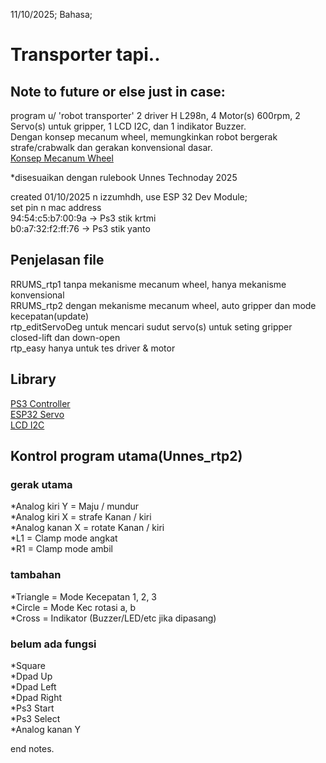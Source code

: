 11/10/2025; Bahasa;  

  # Transporter tapi..
  ## Note to future or else just in case:
  program u/ 'robot transporter' 2 driver H L298n, 4 Motor(s) 600rpm, 2 Servo(s) untuk gripper, 1 LCD I2C, dan 1 indikator Buzzer.  
  Dengan konsep mecanum wheel, memungkinkan robot bergerak strafe/crabwalk dan gerakan konvensional dasar.  
  [Konsep Mecanum Wheel](https://upload.wikimedia.org/wikipedia/commons/thumb/c/c4/Mecanum_wheel_control_principle.svg/1200px-Mecanum_wheel_control_principle.svg.png)
  
  *disesuaikan dengan rulebook Unnes Technoday 2025  

  created 01/10/2025 n izzumhdh, use ESP 32 Dev Module;  
  set pin n mac address  
  94:54:c5:b7:00:9a -> Ps3 stik krtmi  
  b0:a7:32:f2:ff:76 -> Ps3 stik yanto  

  ## Penjelasan file
  RRUMS_rtp1 tanpa mekanisme mecanum wheel, hanya mekanisme konvensional  
  RRUMS_rtp2 dengan mekanisme mecanum wheel, auto gripper dan mode kecepatan(update)  
  rtp_editServoDeg untuk mencari sudut servo(s) untuk seting gripper closed-lift dan down-open  
  rtp_easy hanya untuk tes driver & motor  

  ## Library  
  [PS3 Controller](https://github.com/jvpernis/esp32-ps3)   
  [ESP32 Servo](https://github.com/madhephaestus/ESP32Servo)  
  [LCD I2C](https://github.com/johnrickman/LiquidCrystal_I2C)  

  ## Kontrol program utama(Unnes_rtp2)  
  ### gerak utama 
  *Analog kiri Y   = Maju / mundur  
  *Analog kiri X   = strafe Kanan / kiri  
  *Analog kanan X  = rotate Kanan / kiri   
  *L1              = Clamp mode angkat  
  *R1              = Clamp mode ambil  

  ### tambahan
  *Triangle        = Mode Kecepatan 1, 2, 3  
  *Circle          = Mode Kec rotasi a, b  
  *Cross           = Indikator (Buzzer/LED/etc jika dipasang)  

  ### belum ada fungsi 
  *Square  
  *Dpad Up  
  *Dpad Left  
  *Dpad Right  
  *Ps3 Start  
  *Ps3 Select  
  *Analog kanan Y  
    
  end notes.  
